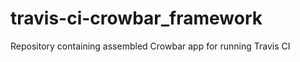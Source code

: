 travis-ci-crowbar_framework
===========================

Repository containing assembled Crowbar app for running Travis CI